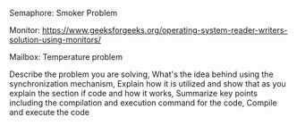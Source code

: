 Semaphore: Smoker Problem

Monitor:
https://www.geeksforgeeks.org/operating-system-reader-writers-solution-using-monitors/

Mailbox: Temperature problem


Describe the problem you are solving,
What's the idea behind using the synchronization mechanism, 
Explain how it is utilized and show that as you explain the section if code and how it works, 
Summarize key points including the compilation and execution command for the code, 
Compile and execute the code

